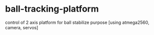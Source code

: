 # ball-tracking-platform
control of 2 axis platform for ball stabilize purpose [using atmega2560, camera, servos]
